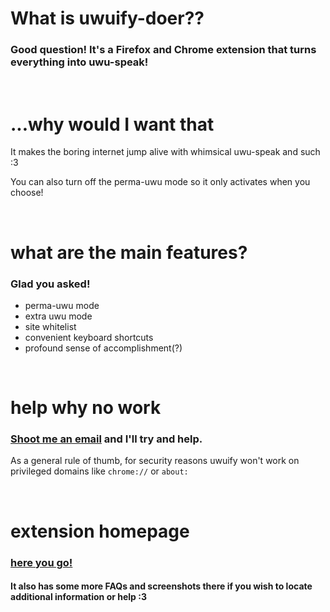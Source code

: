 # What is uwuify-doer??

### Good question! It's a Firefox and Chrome extension that turns everything into uwu-speak!

<br>

# ...why would I want that

It makes the boring internet jump alive with whimsical uwu-speak and such :3

You can also turn off the perma-uwu mode so it only activates when you choose!

<br>

# what are the main features?

### Glad you asked!

* perma-uwu mode
* extra uwu mode
* site whitelist
* convenient keyboard shortcuts
* profound sense of accomplishment(?)

<br>

# help why no work

### [Shoot me an email](mailto:haii@willowyx.dev) and I'll try and help.

As a general rule of thumb, for security reasons uwuify won't work on privileged domains like ```chrome://``` or ```about:```

<br>

# extension homepage

### [here you go!](https://willowyx.dev/projects/uwuify)

#### It also has some more FAQs and screenshots there if you wish to locate additional information or help :3